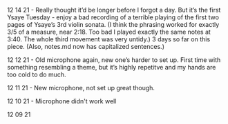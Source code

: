 12 14 21 - Really thought it’d be longer before I forgot a day. But it’s the first Ysaye Tuesday - enjoy a bad recording of a terrible playing of the first two pages of Ysaye’s 3rd violin sonata. (I think the phrasing worked for exactly 3/5 of a measure, near 2:18. Too bad I played exactly the same notes at 3:40. The whole third movement was very untidy.) 3 days so far on this piece. (Also, notes.md now has capitalized sentences.)

12 12 21 - Old microphone again, new one’s harder to set up. First time with something resembling a theme, but it’s highly repetitve and my hands are too cold to do much. 

12 11 21 - New microphone, not set up great though. 

12 10 21 - Microphone didn't work well

12 09 21